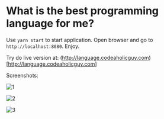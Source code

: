 # What is the best programming language for me?

Use `yarn start` to start application.
Open browser and go to `http://localhost:8080`.
Enjoy.

Try do live version at: (http://language.codeaholicguy.com)[http://language.codeaholicguy.com]

Screenshots:

![1](https://i.imgur.com/60U8GBj.jpg)

![2](https://i.imgur.com/VPgMSCK.jpg)

![3](https://i.imgur.com/yjHvqXZ.jpg)
